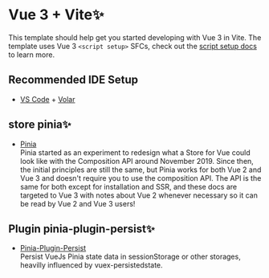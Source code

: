 # Vue 3 + Vite✨

This template should help get you started developing with Vue 3 in Vite. The template uses Vue 3 `<script setup>` SFCs, check out the [script setup docs](https://v3.vuejs.org/api/sfc-script-setup.html#sfc-script-setup) to learn more.

## Recommended IDE Setup

- [VS Code](https://code.visualstudio.com/) + [Volar](https://marketplace.visualstudio.com/items?itemName=Vue.volar)


## store pinia✨
- [Pinia](https://pinia.vuejs.org/)</br>
Pinia started as an experiment to redesign what a Store for Vue could look like with the Composition API around November 2019. Since then, the initial principles are still the same, but Pinia works for both Vue 2 and Vue 3 and doesn't require you to use the composition API. The API is the same for both except for installation and SSR, and these docs are targeted to Vue 3 with notes about Vue 2 whenever necessary so it can be read by Vue 2 and Vue 3 users!

## Plugin pinia-plugin-persist✨

- [Pinia-Plugin-Persist](https://www.npmjs.com/package/pinia-plugin-persist)</br>
Persist VueJs Pinia state data in sessionStorage or other storages, heavilly influenced by vuex-persistedstate.
